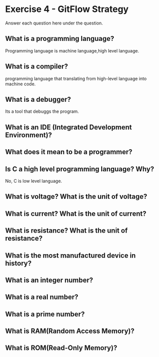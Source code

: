 # Exercise 4 - GitFlow Strategy

Answer each question here under the question.

## What is a programming language?
Programming language is machine language,high level language.
## What is a compiler?
programming language that translating from high-level language into machine code. 
## What is a debugger?
Its a tool that debuggs the program.
## What is an IDE (Integrated Development Environment)?

## What does it mean to be a programmer?

## Is C a high level programming language? Why?
No, C is low level language.
## What is voltage? What is the unit of voltage?

## What is current? What is the unit of current?

## What is resistance? What is the unit of resistance?

## What is the most manufactured device in history?

## What is an integer number?

## What is a real number?

## What is a prime number?

## What is RAM(Random Access Memory)?

## What is ROM(Read-Only Memory)?

